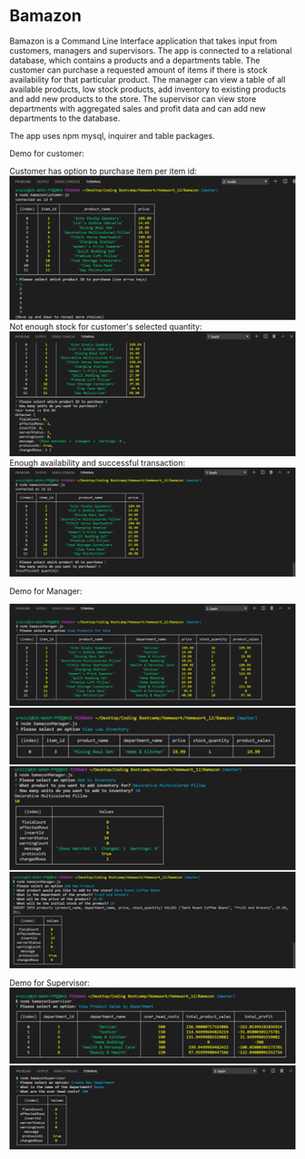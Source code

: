 # Bamazon

Bamazon is a Command Line Interface application that takes input from customers, managers and supervisors. The app is connected to a relational database, which contains a products and a departments table. The customer can purchase a requested amount of items if there is stock availability for that particular product. The manager can view a table of all available products, low stock products, add inventory to existing products and add new products to the store. The supervisor can view store departments with aggregated sales and profit data and can add new departments to the database.

The app uses npm mysql, inquirer and table packages.

Demo for customer:

Customer has option to purchase item per item id:
![Customer has option to purchase item per item id](/demo/customer_purchase.PNG)
Not enough stock for customer's selected quantity:
![Not enough stock for customer's selected quantity](/demo/customer_stock.PNG)
Enough availability and successful transaction:
![Enough availability and successful transaction](/demo/customer_no_stock.PNG)

Demo for Manager:

![Manager has option of viewing data for all available products](/demo/manager_products.PNG)
![Manager has option to view items that currently have a low stock (< 5 items available)](/demo/manager_low_stock.PNG)
![Manager can add inventory to existing products](/demo/manager_add_low2.PNG)
![Manager can add a new product entry to products database](/demo/manager_add_product.PNG)

Demo for Supervisor:
![Supervisor has option of viewing store data per department (including aggregated sales data)](/demo/supervisor_departments.PNG)
![Supervisor can add a new department to database](/demo/supervisor_add.PNG)
